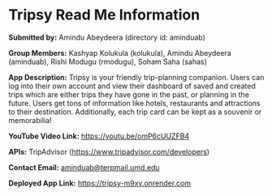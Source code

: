 # Tripsy Read Me Information

**Submitted by:** Amindu Abeydeera (directory id: aminduab)

**Group Members:** Kashyap Kolukula (kolukula), Amindu Abeydeera (aminduab), Rishi Modugu (rmodugu), Soham Saha (sahas)

**App Description:** Tripsy is your friendly trip-planning companion. Users can log into their own account and view their dashboard of saved and created trips which are either trips they have gone in the past, or planning in the future. Users get tons of information like hotels, restaurants and attractions to their destination. Additionally, each trip card can be kept as a souvenir or memorabilia!

**YouTube Video Link:** https://youtu.be/omP6cUUZFB4

**APIs:** TripAdvisor (https://www.tripadvisor.com/developers)

**Contact Email:**  aminduab@terpmail.umd.edu

**Deployed App Link:** https://tripsy-m9xy.onrender.com

